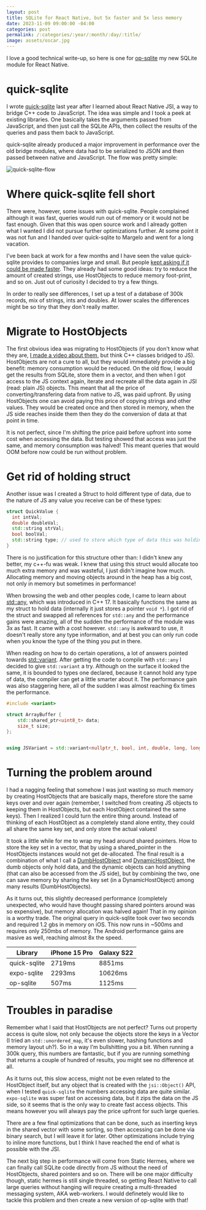 ```yaml
---
layout: post
title: SQLite for React Native, but 5x faster and 5x less memory
date: 2023-11-09 09:00:00 -04:00
categories: post
permalink: /:categories/:year/:month/:day/:title/
image: assets/oscar.jpg
---
```


I love a good technical write-up, so here is one for [op-sqlite](https://github.com/OP-Engineering/op-sqlite) my new SQLite module for React Native.

# quick-sqlite

I wrote [quick-sqlite](https://github.com/ospfranco/react-native-quick-sqlite) last year after I learned about React Native JSI, a way to bridge C++ code to JavaScript. The idea was simple and I took a peek at existing libraries. One basically takes the arguments passed from JavaScript, and then just call the SQLite APIs, then collect the results of the queries and pass them back to JavaScript.

quick-sqlite already produced a major improvement in performance over the old bridge modules, where data had to be serialized to JSON and then passed between native and JavaScript. The flow was pretty simple:

![quick-sqlite-flow]({{site.url}}/assets/quick-sqlite-flow.png "Quick SQLite flow")

# Where quick-sqlite fell short

There were, however, some issues with quick-sqlite. People complained although it was fast, queries would run out of memory or it would not be fast enough. Given that this was open source work and I already gotten what I wanted I did not pursue further optimizations further. At some point it was not fun and I handed over quick-sqlite to Margelo and went for a long vacation.

I've been back at work for a few months and I have seen the value quick-sqlite provides to companies large and small. But people [kept asking if it could be made faster](https://github.com/margelo/react-native-quick-sqlite/pull/30#issuecomment-1801378465). They already had some good ideas: try to reduce the amount of created strings, use HostObjects to reduce memory foot-print, and so on. Just out of curiosity I decided to try a few things.

In order to really see differences, I set up a test of a database of 300k records, mix of strings, ints and doubles. At lower scales the differences might be so tiny that they don't really matter.

# Migrate to HostObjects

The first obvious idea was migrating to HostObjects (if you don't know what they are, [I made a video about them](https://www.youtube.com/watch?v=_BNinSbzZTE), but think C++ classes bridged to JS). HostObjects are not a cure to all, but they would immediately provide a big benefit: memory consumption would be reduced. On the old flow, I would get the results from SQLite, store them in a vector, and then when I got access to the JS context again, iterate and recreate all the data again in JSI (read: plain JS) objects. This meant that all the price of converting/transfering data from native to JS, was paid upfront. By using HostObjects one can avoid paying this price of copying strings and other values. They would be created once and then stored in memory, when the JS side reaches inside them then they do the conversion of data at that point in time.

It is not perfect, since I'm shifting the price paid before upfront into some cost when accessing the data. But testing showed that access was just the same, and memory consumption was halved! This meant queries that would OOM before now could be run without problem.

# Get rid of holding struct

Another issue was I created a Struct to hold different type of data, due to the nature of JS any value you receive can be of these types:

```c++
struct QuickValue {
  int intVal;
  double doubleVal;
  std::string strVal;
  bool boolVal;
  std::string type; // used to store which type of data this was holding
}
```

There is no justification for this structure other than: I didn't knew any better, my c++-fu was weak. I knew that using this struct would allocate too much extra memory and was wasteful, I just didn't imagine how much. Allocating memory and moving objects around in the heap has a big cost, not only in memory but sometimes in performance!

When browsing the web and other peoples code, I came to learn about [std::any](https://en.cppreference.com/w/cpp/utility/any), which was introduced in C++ 17. It basically functions the same as my struct to hold data (internally it just stores a pointer `void *`). I got rid of the struct and swapped all references for `std::any` and the performance gains were amazing, all of the sudden the performance of the module was 3x as fast. It came with a cost however. `std::any` is awkward to use, it doesn't really store any type information, and at best you can only run code when you know the type of the thing you put in there.

When reading on how to do certain operations, a lot of answers pointed towards [std::variant](https://en.cppreference.com/w/cpp/utility/variant). After getting the code to compile with `std::any` I decided to give `std::variant` a try. Although on the surface it looked the same, it is bounded to types one declared, because it cannot hold any type of data, the compiler can get a little smarter about it. The performance gain was also staggering here, all of the sudden I was almost reaching 6x times the performance.

```c++
#include <variant>

struct ArrayBuffer {
    std::shared_ptr<uint8_t> data;
    size_t size;
};


using JSVariant = std::variant<nullptr_t, bool, int, double, long, long long, std::string, ArrayBuffer>;
```

# Turning the problem around

I had a nagging feeling that somehow I was just wasting so much memory by creating HostObjects that are basically maps, therefore store the same keys over and over again (remember, I switched from creating JS objects to keeping them in HostObjects, but each HostObject contained the same keys). Then I realized I could turn the entire thing around. Instead of thinking of each HostObject as a completely stand alone entity, they could all share the same key set, and only store the actual values!

It took a little while for me to wrap my head around shared pointers. How to store the key set in a vector, that by using a shared_pointer in the HostObjects instances would not get de-allocated. The final result is a combination of what I call a [DumbHostObject](https://github.com/OP-Engineering/op-sqlite/blob/main/cpp/DumbHostObject.h) and [DynamicHostObject](https://github.com/OP-Engineering/op-sqlite/blob/main/cpp/DynamicHostObject.cpp), the dumb objects only hold data, and the dynamic objects can hold anything (that can also be accessed from the JS side), but by combining the two, one can save memory by sharing the key set (in a DynamicHostObject) among many results (DumbHostObjects).

As it turns out, this slightly decreased performance (completely unexpected, who would have thought passing shared pointers around was so expensive), but memory allocation was halved again! That in my opinion is a worthy trade. The original query in quick-sqlite took over two seconds and required 1.2 gbs in memory on iOS. This now runs in ~500ms and requires only 250mbs of memory. The Android performance gains are masive as well, reaching almost 8x the speed.

| Library      | iPhone 15 Pro | Galaxy S22 |
| ------------ | ------------- | ---------- |
| quick-sqlite | 2719ms        | 8851ms     |
| expo-sqlite  | 2293ms        | 10626ms    |
| op-sqlite    | 507ms         | 1125ms     |

# Troubles in paradise

Remember what I said that HostObjects are not perfect? Turns out property access is quite slow, not only because the objects store the keys in a Vector (I tried an `std::unordered_map`, it's even slower, hashing functions and memory layout uh?). So in a way I'm bullshitting you a bit. When running a 300k query, this numbers are fantastic, but if you are running something that returns a couple of hundred of results, you might see no difference at all.

As it turns out, this slow access, might not be even related to the HostObject itself, but any object that is created with the `jsi::Object()` API, when I tested `quick-sqlite` the numbers accessing data are quite similar. `expo-sqlite` was super fast on accessing data, but it zips the data on the JS side, so it seems that is the only way to create fast access objects. This means however you will always pay the price upfront for such large queries.

There are a few final optimizations that can be done, such as inserting keys in the shared vector with some sorting, so then accessing can be done via binary search, but I will leave it for later. Other optimizations include trying to inline more functions, but I think I have reached the end of what is possible with the JSI.

The next big step in performance will come from Static Hermes, where we can finally call SQLite code directly from JS without the need of HostObjects, shared pointers and so on. There will be one major difficulty though, static hermes is still single threaded, so getting React Native to call large queries without hanging will require creating a multi-threaded messaging system, AKA web-workers. I would definetely would like to tackle this problem and then create a new version of op-sqlite with that!
